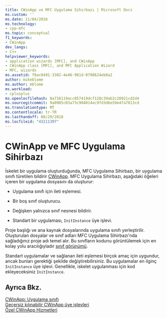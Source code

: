 ```yaml
---
title: CWinApp ve MFC Uygulama Sihirbazı | Microsoft Docs
ms.custom: ''
ms.date: 11/04/2016
ms.technology:
- cpp-mfc
ms.topic: conceptual
f1_keywords:
- CWinApp
dev_langs:
- C++
helpviewer_keywords:
- application wizards [MFC], and CWinApp
- CWinApp class [MFC], and MFC Application Wizard
- MFC, wizards
ms.assetid: f8ac0491-3302-4e46-981d-0790624eb8a2
author: mikeblome
ms.author: mblome
ms.workload:
- cplusplus
ms.openlocfilehash: 0a716119acc857419dcf128c39ab2c20921cd2d4
ms.sourcegitcommit: 9a0905c03a73c904014ec9fd3d6e59e4fa7813cd
ms.translationtype: MT
ms.contentlocale: tr-TR
ms.lasthandoff: 08/29/2018
ms.locfileid: "43211397"
---
```

# <a name="cwinapp-and-the-mfc-application-wizard"></a>CWinApp ve MFC Uygulama Sihirbazı
İskelet bir uygulama oluşturduğunda, MFC Uygulama Sihirbazı, bir uygulama sınıfı türetilen bildirir [CWinApp](../mfc/reference/cwinapp-class.md). MFC Uygulama Sihirbazı, aşağıdaki öğeleri içeren bir uygulama dosyasını da oluşturur:  
  
-   Uygulama sınıfı için ileti eşlemesi.  
  
-   Bir boş sınıf oluşturucu.  
  
-   Değişken yalnızca sınıf nesnesi bildirir.  
  
-   Standart bir uygulaması, `InitInstance` üye işlevi.  
  
 Proje başlığı ve ana kaynak dosyalarında uygulama sınıfı yerleştirilir. Oluşturulan dosyalar ve sınıf adları MFC Uygulama Sihirbazı'nda sağladığınız proje adı temel alır. Bu sınıfların kodunu görüntülemek için en kolay yolu aracılığıyladır [sınıf görünümü](https://msdn.microsoft.com/8d7430a9-3e33-454c-a9e1-a85e3d2db925).  
  
 Standart uygulamalar ve sağlanan ileti eşlemesi birçok amaç için uygundur, ancak bunları gerektiği şekilde değiştirebilirsiniz. Bu uygulamalar en ilginç `InitInstance` üye işlevi. Genellikle, iskelet uygulanması için kod ekleyeceksiniz `InitInstance`.  
  
## <a name="see-also"></a>Ayrıca Bkz.  
 [CWinApp: Uygulama sınıfı](../mfc/cwinapp-the-application-class.md)   
 [Geçersiz kılınabilir CWinApp üye işlevleri](../mfc/overridable-cwinapp-member-functions.md)   
 [Özel CWinApp Hizmetleri](../mfc/special-cwinapp-services.md)

